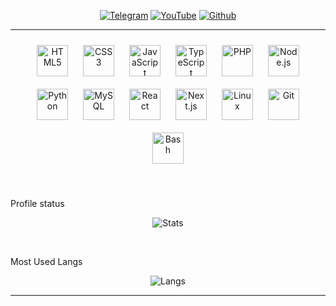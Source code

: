 <p align="center">
    <a href="https://t.me/KiritoOfficial"><img alt="Telegram" src="https://img.shields.io/badge/Telegram-cyan?style=for-the-badge&logo=telegram&logoColor=white"/></a>
    <a href="https://youtube.com/c/KiritoOfficial"><img alt="YouTube" src="https://img.shields.io/badge/YouTube-FE0000?style=for-the-badge&logo=youtube&logoColor=white"/></a>
    <a href="https://github.com/KiritoOfficial"><img alt="Github" src="https://img.shields.io/badge/Github-black?style=for-the-badge&logo=github&logoColor=white"/></a>
    <br />
</p>

<hr>

<p align="center">
<img style="margin: 10px" src="https://profilinator.rishav.dev/skills-assets/html5-original-wordmark.svg" alt="HTML5" height="50" />
<img style="margin: 10px" src="https://profilinator.rishav.dev/skills-assets/css3-original-wordmark.svg" alt="CSS3" height="50" />
<img style="margin: 10px" src="https://profilinator.rishav.dev/skills-assets/javascript-original.svg" alt="JavaScript" height="50" />
<img style="margin: 10px" src="https://profilinator.rishav.dev/skills-assets/typescript-original.svg" alt="TypeScript" height="50" />
<img style="margin: 10px" src="https://profilinator.rishav.dev/skills-assets/php-original.svg" alt="PHP" height="50" />
<img style="margin: 10px" src="https://profilinator.rishav.dev/skills-assets/nodejs-original-wordmark.svg" alt="Node.js" height="50" />
<img style="margin: 10px" src="https://profilinator.rishav.dev/skills-assets/python-original.svg" alt="Python" height="50" />
<img style="margin: 10px" src="https://profilinator.rishav.dev/skills-assets/mysql-original-wordmark.svg" alt="MySQL" height="50" />
<img style="margin: 10px" src="https://profilinator.rishav.dev/skills-assets/react-original-wordmark.svg" alt="React" height="50" />
<img style="margin: 10px" src="https://profilinator.rishav.dev/skills-assets/nestjs.svg" alt="Next.js" height="50" />
<img style="margin: 10px" src="https://profilinator.rishav.dev/skills-assets/linux-original.svg" alt="Linux" height="50" />
<img style="margin: 10px" src="https://profilinator.rishav.dev/skills-assets/git-scm-icon.svg" alt="Git" height="50" />
<img style="margin: 10px" src="https://profilinator.rishav.dev/skills-assets/gnu_bash-icon.svg" alt="Bash" height="50" />
</p>
<br />

Profile status

<p align="center">
<img src="https://github-readme-stats.vercel.app/api/?username=KiritoOfficial&layout=compact&theme=dracula" alt="Stats"/>
</p>
<br />


Most Used Langs

<p align="center">
<img src="https://github-readme-stats.vercel.app/api/top-langs/?username=KiritoOfficial&layout=compact&langs_count=999&theme=dracula" alt="Langs" />
</p>

<hr>
